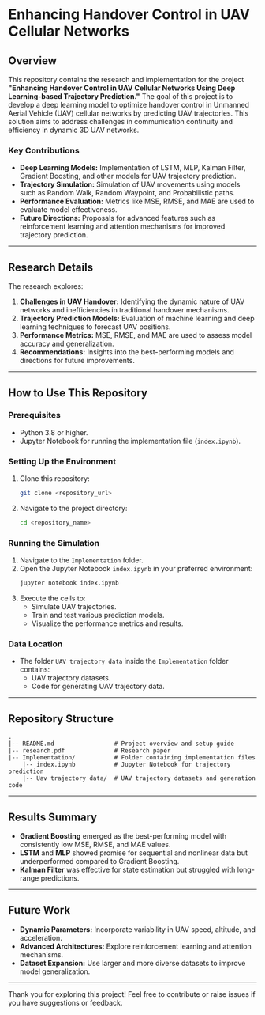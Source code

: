 # Enhancing Handover Control in UAV Cellular Networks

## Overview

This repository contains the research and implementation for the project **"Enhancing Handover Control in UAV Cellular Networks Using Deep Learning-based Trajectory Prediction."** The goal of this project is to develop a deep learning model to optimize handover control in Unmanned Aerial Vehicle (UAV) cellular networks by predicting UAV trajectories. This solution aims to address challenges in communication continuity and efficiency in dynamic 3D UAV networks.

### Key Contributions

- **Deep Learning Models:** Implementation of LSTM, MLP, Kalman Filter, Gradient Boosting, and other models for UAV trajectory prediction.
- **Trajectory Simulation:** Simulation of UAV movements using models such as Random Walk, Random Waypoint, and Probabilistic paths.
- **Performance Evaluation:** Metrics like MSE, RMSE, and MAE are used to evaluate model effectiveness.
- **Future Directions:** Proposals for advanced features such as reinforcement learning and attention mechanisms for improved trajectory prediction.

---

## Research Details

The research explores:

1. **Challenges in UAV Handover:** Identifying the dynamic nature of UAV networks and inefficiencies in traditional handover mechanisms.
2. **Trajectory Prediction Models:** Evaluation of machine learning and deep learning techniques to forecast UAV positions.
3. **Performance Metrics:** MSE, RMSE, and MAE are used to assess model accuracy and generalization.
4. **Recommendations:** Insights into the best-performing models and directions for future improvements.

---

## How to Use This Repository

### Prerequisites

- Python 3.8 or higher.
- Jupyter Notebook for running the implementation file (`index.ipynb`).

### Setting Up the Environment

1. Clone this repository:
   ```bash
   git clone <repository_url>
   ```
2. Navigate to the project directory:
   ```bash
   cd <repository_name>
   ```

### Running the Simulation

1. Navigate to the `Implementation` folder.
2. Open the Jupyter Notebook `index.ipynb` in your preferred environment:
   ```bash
   jupyter notebook index.ipynb
   ```
3. Execute the cells to:
   - Simulate UAV trajectories.
   - Train and test various prediction models.
   - Visualize the performance metrics and results.

### Data Location

- The folder `UAV trajectory data` inside the `Implementation` folder contains:
  - UAV trajectory datasets.
  - Code for generating UAV trajectory data.

---

## Repository Structure

```
.
|-- README.md                 # Project overview and setup guide
|-- research.pdf              # Research paper
|-- Implementation/           # Folder containing implementation files
    |-- index.ipynb           # Jupyter Notebook for trajectory prediction
    |-- Uav trajectory data/  # UAV trajectory datasets and generation code
```

---

## Results Summary

- **Gradient Boosting** emerged as the best-performing model with consistently low MSE, RMSE, and MAE values.
- **LSTM** and **MLP** showed promise for sequential and nonlinear data but underperformed compared to Gradient Boosting.
- **Kalman Filter** was effective for state estimation but struggled with long-range predictions.

---

## Future Work

- **Dynamic Parameters:** Incorporate variability in UAV speed, altitude, and acceleration.
- **Advanced Architectures:** Explore reinforcement learning and attention mechanisms.
- **Dataset Expansion:** Use larger and more diverse datasets to improve model generalization.

---

Thank you for exploring this project! Feel free to contribute or raise issues if you have suggestions or feedback.
